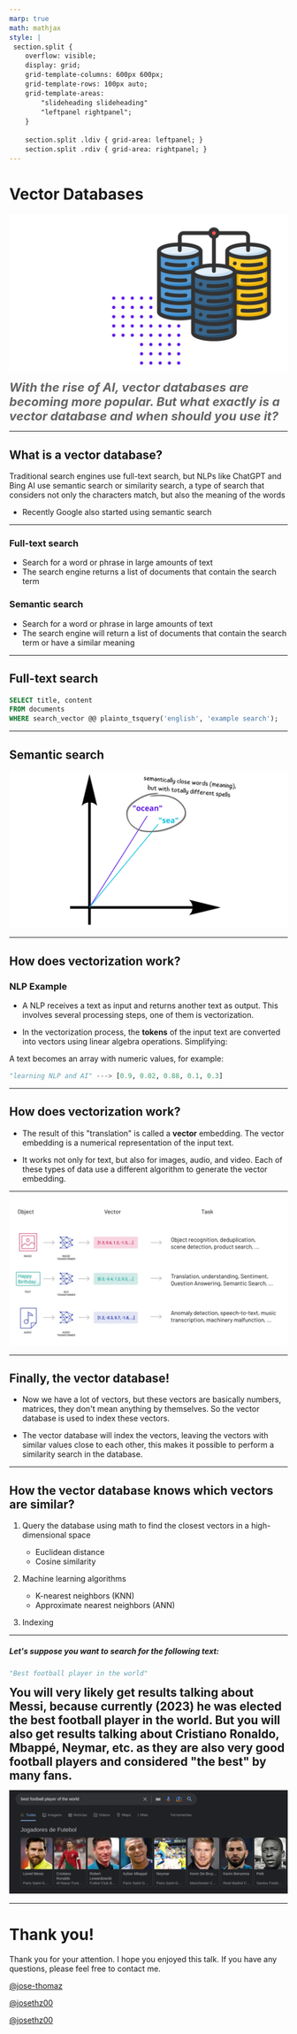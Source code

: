 ```yaml
---
marp: true
math: mathjax
style: |
 section.split {
    overflow: visible;
    display: grid;
    grid-template-columns: 600px 600px;
    grid-template-rows: 100px auto;
    grid-template-areas: 
        "slideheading slideheading"
        "leftpanel rightpanel";
    }

    section.split .ldiv { grid-area: leftpanel; }
    section.split .rdiv { grid-area: rightpanel; }
---
```


# Vector Databases

![bg right 99%](./vector-db-banner.png)

<i style="font-size: 22px; font-weight: bold; color: #666">With the rise of AI, vector databases are becoming more popular. But what exactly is a vector database and when should you use it? </i>

---

## What is a vector database?

Traditional search engines use full-text search, but NLPs like ChatGPT and Bing AI use semantic search or similarity search, a type of search that considers not only the characters match, but also the meaning of the words

* Recently Google also started using semantic search

---

<!-- _class: split -->

<div class=ldiv>

### Full-text search

- Search for a word or phrase in large amounts of text
- The search engine returns a list of documents that contain the search term

</div>


<div class=rdiv>

### Semantic search

- Search for a word or phrase in large amounts of text
- The search engine will return a list of documents that contain the search term or have a similar meaning

</div>

---

## Full-text search

```sql
SELECT title, content
FROM documents
WHERE search_vector @@ plainto_tsquery('english', 'example search');
```

---

## Semantic search

![width:900px](./semantic-search.png)

---

## How does vectorization work?

### NLP Example

- A NLP receives a text as input and returns another text as output. This involves several processing steps, one of them is vectorization.

- In the vectorization process, the **tokens** of the input text are converted into vectors using linear algebra operations. Simplifying:

A text becomes an array with numeric values, for example:

```python
"learning NLP and AI" ---> [0.9, 0.02, 0.88, 0.1, 0.3]
```

---

## How does vectorization work?

- The result of this "translation" is called a **vector** embedding. The vector embedding is a numerical representation of the input text.

- It works not only for text, but also for images, audio, and video. Each of these types of data use a different algorithm to generate the vector embedding.

---

![bg 90%](./rise-of-vector-data-5.png)

---

## Finally, the vector database!

- Now we have a lot of vectors, but these vectors are basically numbers, matrices, they don't mean anything by themselves. So the vector database is used to index these vectors.

- The vector database will index the vectors, leaving the vectors with similar values close to each other, this makes it possible to perform a similarity search in the database.

---

## How the vector database knows which vectors are similar?

1. Query the database using math to find the closest vectors in a high-dimensional space
    - Euclidean distance
    - Cosine similarity

2. Machine learning algorithms
    - K-nearest neighbors (KNN)
    - Approximate nearest neighbors (ANN)

3. Indexing

---

<h5> Let's suppose you want to search for the following text: </h5>

```python
"Best football player in the world"
```

<span style="font-size: 21px; font-weight: bold">You will very likely get results talking about Messi, because currently (2023) he was elected the best football player in the world. But you will also get results talking about Cristiano Ronaldo, Mbappé, Neymar, etc. as they are also very good football players and considered "the best" by many fans. <span/>

![width:900px](./best-players.png)

---

# Thank you!

<style>
@import 'https://maxcdn.bootstrapcdn.com/font-awesome/4.7.0/css/font-awesome.min.css';
</style>

Thank you for your attention. I hope you enjoyed this talk. If you have any questions, please feel free to contact me.

  <a href="https://www.linkedin.com/in/jose-thomaz/" target="_blank" style="margin-right: 20px;"><i class="fa fa-linkedin fa-3x" aria-hidden="true"></i>@jose-thomaz</a>

  <a href="https://www.twitter.com/josethz00" target="_blank" style="margin-right: 20px;"><i class="fa fa-twitter fa-3x" aria-hidden="true"></i>@josethz00</a>

  <a href="https://github.com/josethz00" target="_blank" style="margin-right: 20px;"><i class="fa fa-github fa-3x" aria-hidden="true"></i>@josethz00</a>